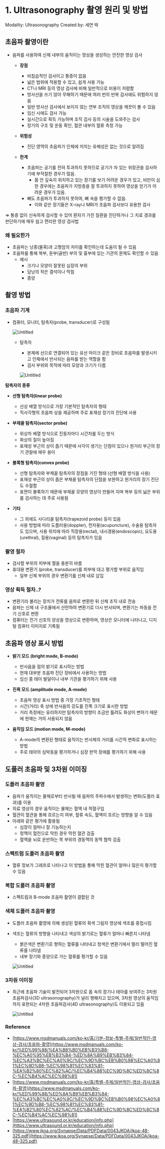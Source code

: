 # 1. Ultrasonography 촬영 원리 및 방법

Modality: Ultrasonography
Created by: 세연 박

## 초음파 촬영이란

- 음파를 사용하여 신체 내부의 움직이는 영상을 생성하는 안전한 영상 검사
    - **장점**
        - 비침습적인 검사이고 통증이 없음
        - 넓은 범위에 적용할 수 있고, 쉽게 사용 가능
        - CT나 MRI 등의 영상 검사에 비해 일반적으로 비용이 저렴함
        - 방사선을 쓰기 않아 무해하기 때문에 여러 번의 반복 검사에도 위험하지 않음
        - 일반 방사선 검사에서 보이지 않는 연부 조직의 영상을 깨끗이 볼 수 있음
        - 임신 시에도 검사 가능
        - 실시간으로 획득 가능하며 조직 검사 등의 시술을 도와주는 검사
        - 장기의 구조 및 운동 확인, 혈관 내부의 혈류 측정 가능
        
    - **위험성**
        - 진단 영역의 초음파가 인체에 끼치는 유해성은 없는 것으로 알려짐
        
    - **한계**
        - 초음파는 공기를 전혀 투과하지 못하므로 공기가 차 있는 위장관을 검사하기에 부적절한 경우가 많음.
            - 몸 안 깊숙히 위치하고 있는 장기를 보기 어려운 경우가 있고, 비만이 심한 경우에는 초음파가 지방층을 잘 투과하지 못하여 영상을 얻기가 어려운 경우가 있음.
        - 뼈도 초음파가 투과하지 못하여, 뼈 속을 평가할 수 없음.
            - 이와 같은 장기들은 X-ray나 MRI가 초음파 검사보다 유용한 검사
            

⇒ 통증 없이 신속하게 검사할 수 있어 환자가 가진 질환을 진단하거나 그 치료 경과를 판단하기에 매우 쉽고 편리한 영상 검사법

### 왜 필요한가

- 초음파는 낭종(물혹)과 고형암의 차이를 확인하는데 도움이 될 수 있음
- 초음파를 통해 복부, 둔부(골반) 부의 및 흉부에 있는 기관의 문제도 확인할 수 있음
    - 예시
        - 크기나 모양이 잘못된 심장의 부위
        - 담낭의 작은 결석이나 막힘
        - 종양

## 촬영 방법

### 초음파 기계

- 컴퓨터, 모니터, 탐촉자(probe, transducer)로 구성됨
    
    ![Untitled](1%20Ultrasonography%20%E1%84%8E%E1%85%AA%E1%86%AF%E1%84%8B%E1%85%A7%E1%86%BC%20%E1%84%8B%E1%85%AF%E1%86%AB%E1%84%85%E1%85%B5%20%E1%84%86%E1%85%B5%E1%86%BE%20%E1%84%87%E1%85%A1%E1%86%BC%E1%84%87%E1%85%A5%E1%86%B8%20ee194b85730d4fc1942e683de60f7f18/Untitled.png)
    
    - 탐촉자
        - 본체에 선으로 연결되어 있는 유선 마이크 같은 장비로 초음파를 발생시키고 인체에서 반사되는 음파를 받는 역할을 함
        - 검사 부위와 목적에 따라 모양과 크기가 다름
        
        ![Untitled](1%20Ultrasonography%20%E1%84%8E%E1%85%AA%E1%86%AF%E1%84%8B%E1%85%A7%E1%86%BC%20%E1%84%8B%E1%85%AF%E1%86%AB%E1%84%85%E1%85%B5%20%E1%84%86%E1%85%B5%E1%86%BE%20%E1%84%87%E1%85%A1%E1%86%BC%E1%84%87%E1%85%A5%E1%86%B8%20ee194b85730d4fc1942e683de60f7f18/Untitled%201.png)
        

**탐촉자의 종류**

- **선형 탐촉자(linear probe)**
    - 선상 배열 방식으로 가장 기본적인 탐촉자의 형태
    - 직사각형의 초음파 상을 제공하며 주로 표재성 장기의 진단에 사용
    
- **부채꼴 탐촉자(sector probe)**
    - 위상차 배열 방식으로 진동자마다 시간차를 두는 방식
    - 화상의 질이 높아짐
    - 표재성 부근의 상이 좁기 때문에 사각이 생기는 단점이 있으나 원거리 부근의 장기 관찰에 매우 용이
    
- **볼록형 탐촉자(convex probe)**
    - 선형 탐촉자와 부채꼴 탐촉자의 장점을 가진 형태 (선형 배열 방식을 사용)
    - 표재성 부근의 상이 좁은 부채꼴 탐촉자의 단점을 보완하고 원거리의 장기
    진단도 수월함
    - 표면이 볼록하기 때문에 부채꼴 모양의 영상이 만들어 지며 복부 등의 넓은 부위를 검사하는 데 주로 사용됨
    
- **기타**
    - 그 외에도 사다리꼴 탐촉자(trapezoid probe) 등이 있음
    - 사용 방법에 따라 도플러용(doppler), 천자용(acupuncture), 수술용 탐촉자도 있으며, 사용 위치에 따라 직장용(rectal), 내시경용(endoscopic), 요도용(urethral), 질용(vaginal) 등의 탐촉자가 있음

### 촬영 절차

- 검사할 부위의 피부에 젤을 충분히 바름
- 휴대용 변환기 (probe, transducer)를 피부에 대고 평가할 부위로 움직임
    - 일부 신체 부위의 경우 변환기를 신체 내로 삽입

### 영상 획득 절차..?

- 변환기라 불리는 장치가 전류를 음파로 변환한 뒤 신체 조직 내로 전송
- 음파는 신체 내 구조물에서 산란하여 변환기로 다시 반사되며, 변환기는 파동을 전기 신호로 변환
- 컴퓨터는 전기 신호의 양상을 영상으로 변환하며, 영상은 모니터에 나타나고, 디지털 컴퓨터 이미지로 기록됨

## 초음파 영상 표시 방법

- **밝기 모드 (bright mode, B-mode)**
    - 반사음을 점의 밝기로 표시하는 방법
    - 현재 대부분 초음파 진단 장비에서 사용하는 방법
    - 임신 중 태아 발달이나 내부 기관을 평가하기 위해 사용
- **진폭 모드 (amplitude mode, A-mode)**
    - 초음파 영상 표시 방법 중 가장 기초적인 형태
    - 시간(거리) 축 상에 반사음의 강도를 진폭 크기로 표시한 방법
    - 거리 측정에는 유리하지만 탐촉자의 방향이 조금만 틀려도 화상이 변하기 때문에 현재는 거의 사용되지 않음

- **움직임 모드 (motion mode, M-mode)**
    - A-mode의 변환된 형태로 움직이는 반사체의 거리를 시간적 변화로 표시하는 방법
    - 주로 태아의 심박동을 평가하거나 심장 판막 장애를 평가하기 위해 사용

## 도플러 초음파 및 3차원 이미징

### 도플러 초음파 촬영

- 음파가 움직이는 물체로부터 반사될 때 음파의 주파수에서 발생하는 변화(도플러 효과)를 이용
- 의료 영상의 경우 움직이는 물체는 혈액 내 적혈구임
- 혈관이 혈관을 통해 흐르는지 여부, 혈류 속도, 혈액이 흐르는 방향을 알 수 있음
- 아래와 같은 평가에 활용됨
    - 심장이 얼마나 잘 기능하는지
    - 정맥이 혈전으로 막힌 경우 막힌 혈관 검출
    - 혈액을 뇌로 운반하는 목 부위의 경동맥의 동맥 협착 검출

### 스펙트럼 도플러 초음파 촬영

- 혈류 정보가 그래프로 나타나고 이 방법을 통해 막힌 혈관이 얼마나 많은지 평가할 수 있음

### 복합 도플러 초음파 촬영

- 스펙트럼과 B-mode 초음파 촬영이 결합된 것

### 색체 도플러 초음파 촬영

- 도플러 초음파 촬영에 의해 생성된 혈류의 획색 그림자 영상에 색조를 중첩시킴
- 색조는 혈류의 방향을 나타내고 색상의 밝기로는 혈류가 얼마나 빠른지 나타냄
    - 붉은색은 변환기로 향하는 혈류를 나타내고 청색은 변환기에서 멀리 떨어진 혈류를 나타냄
    - 내부 장기와 종양으로 가는 혈류를 평가할 수 있음
    
    ![Untitled](1%20Ultrasonography%20%E1%84%8E%E1%85%AA%E1%86%AF%E1%84%8B%E1%85%A7%E1%86%BC%20%E1%84%8B%E1%85%AF%E1%86%AB%E1%84%85%E1%85%B5%20%E1%84%86%E1%85%B5%E1%86%BE%20%E1%84%87%E1%85%A1%E1%86%BC%E1%84%87%E1%85%A5%E1%86%B8%20ee194b85730d4fc1942e683de60f7f18/Untitled%202.png)
    

### 3차원 이미징

- 최근에 초음파 기술이 발전되어 3차원으로 몸 속의 장기나 태아를 보여주는 3차원 초음파검사(3D ultrasonography)가 널리 행해지고 있으며, 3차원 영상의 움직임까지 표현되는 4차원 초음파검사(4D ultrasonography)도 이용되고 있음
    
    ![Untitled](1%20Ultrasonography%20%E1%84%8E%E1%85%AA%E1%86%AF%E1%84%8B%E1%85%A7%E1%86%BC%20%E1%84%8B%E1%85%AF%E1%86%AB%E1%84%85%E1%85%B5%20%E1%84%86%E1%85%B5%E1%86%BE%20%E1%84%87%E1%85%A1%E1%86%BC%E1%84%87%E1%85%A5%E1%86%B8%20ee194b85730d4fc1942e683de60f7f18/Untitled%203.png)
    

### Reference

- [https://www.msdmanuals.com/ko-kr/홈/기본-정보-특별-주제/일반적인-영상-검사/초음파-촬영](https://www.msdmanuals.com/ko-kr/%ED%99%88/%EA%B8%B0%EB%B3%B8-%EC%A0%95%EB%B3%B4-%ED%8A%B9%EB%B3%84-%EC%A3%BC%EC%A0%9C/%EC%9D%BC%EB%B0%98%EC%A0%81%EC%9D%B8-%EC%98%81%EC%83%81-%EA%B2%80%EC%82%AC/%EC%B4%88%EC%9D%8C%ED%8C%8C-%EC%B4%AC%EC%98%81)
- [https://www.msdmanuals.com/ko-kr/홈/특별-주제/일반적인-영상-검사/초음파-촬영](https://www.msdmanuals.com/ko-kr/%ED%99%88/%ED%8A%B9%EB%B3%84-%EC%A3%BC%EC%A0%9C/%EC%9D%BC%EB%B0%98%EC%A0%81%EC%9D%B8-%EC%98%81%EC%83%81-%EA%B2%80%EC%82%AC/%EC%B4%88%EC%9D%8C%ED%8C%8C-%EC%B4%AC%EC%98%81)
- [https://www.ultrasound.or.kr/education/info.php](https://www.ultrasound.or.kr/education/info.php)
- [https://www.jkoa.org/Synapse/Data/PDFData/0043JKOA/jkoa-48-325.pdf](https://www.jkoa.org/Synapse/Data/PDFData/0043JKOA/jkoa-48-325.pdf)